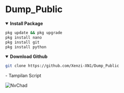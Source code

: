 # Dump_Public

<details open>
  <summary><strong> Install Package</strong></summary>

  ```bash
  pkg update && pkg upgrade
  pkg install nano
  pkg install git
  pkg install python
  ```
  </details>
  <details open>
  <summary><strong> Download Github </strong></summary>

  ```bash
  git clone https://github.com/Xenzi-XN1/Dump_Public
  ```
  </details>
- Tampilan Script

  ![NvChad](https://i.ibb.co/Jx74MhG/IMG-20220328-130421.jpg)
